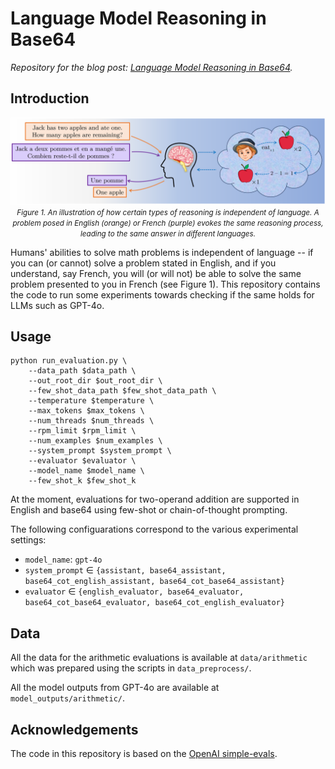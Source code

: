 # Language Model Reasoning in Base64

<em>Repository for the blog post: [Language Model Reasoning in Base64](https://nihaljn.github.io/posts/language-model-reasoning-in-base64).</em>

## Introduction

<!-- {{< figure src="images/multilingual-reasoning.png" caption="Figure 1. An illustration of how certain types of reasoning is independent of language. A problem posed in English (orange) or French (purple) evokes the same reasoning process, leading to the same answer in different languages." align="center" >}} -->

<p align="center">
  <img src="static/multilingual-reasoning.png" >
  <small><em>Figure 1. An illustration of how certain types of reasoning is independent of language. A problem posed in English (orange) or French (purple) evokes the same reasoning process, leading to the same answer in different languages.</em></small>
</p>


Humans' abilities to solve math problems is independent of language -- if you can (or cannot) solve a problem stated in English, and if you understand, say French, you will (or will not) be able to solve the same problem presented to you in French (see Figure 1). This repository contains the code to run some experiments towards checking if the same holds for LLMs such as GPT-4o.

## Usage

```shell
python run_evaluation.py \
    --data_path $data_path \
    --out_root_dir $out_root_dir \
    --few_shot_data_path $few_shot_data_path \
    --temperature $temperature \
    --max_tokens $max_tokens \
    --num_threads $num_threads \
    --rpm_limit $rpm_limit \
    --num_examples $num_examples \
    --system_prompt $system_prompt \
    --evaluator $evaluator \
    --model_name $model_name \
    --few_shot_k $few_shot_k
```

At the moment, evaluations for two-operand addition are supported in English and base64 using few-shot or chain-of-thought prompting. 

The following configuarations correspond to the various experimental settings:
* `model_name`: `gpt-4o`
* `system_prompt` $\in$ `{assistant, base64_assistant, base64_cot_english_assistant, base64_cot_base64_assistant}`
* `evaluator` $\in$ `{english_evaluator, base64_evaluator, base64_cot_base64_evaluator, base64_cot_english_evaluator}`


## Data

All the data for the arithmetic evaluations is available at `data/arithmetic` which was prepared using the scripts in `data_preprocess/`. 

All the model outputs from GPT-4o are available at `model_outputs/arithmetic/`.


## Acknowledgements

The code in this repository is based on the [OpenAI simple-evals](https://github.com/openai/simple-evals).
